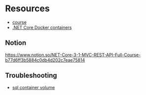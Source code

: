 # Resources

- [course](https://www.youtube.com/watch?v=fmvcAzHpsk8)
- [.NET Core Docker containers](https://hub.docker.com/_/microsoft-dotnet-core)

## Notion

https://www.notion.so/NET-Core-3-1-MVC-REST-API-Full-Course-b77d6ff3b5884c0db4d202c7eae75814

## Troubleshooting

- [sql container volume](https://github.com/microsoft/mssql-docker/issues/615)
